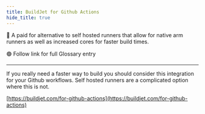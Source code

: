 ```yaml
---
title: BuildJet for Github Actions
hide_title: true
---
```


🔵 A paid for alternative to self hosted runners that allow for native arm runners as well as increased cores for faster build times.

🟢 Follow link for full Glossary entry

---

If you really need a faster way to build you should consider this integration for your Github workflows. Self hosted runners are a complicated option where this is not.

[https://buildjet.com/for-github-actions](https://buildjet.com/for-github-actions)
